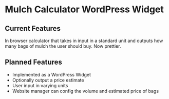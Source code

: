 # Mulch Calculator WordPress Widget

## Current Features
In browser calculator that takes in input in a standard unit and outputs how many bags of mulch the user should buy. Now prettier.
## Planned Features
- Implemented as a WordPress Widget
- Optionally output a price estimate
- User input in varying units
- Website manager can config the volume and estimated price of bags
